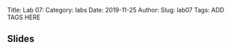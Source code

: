 Title: Lab 07:
Category: labs
Date: 2019-11-25
Author: 
Slug: lab07
Tags: ADD TAGS HERE


## Slides
<!-- - [PDF | Lecture 1: Description]({attach}presentation/Lecture1_Data.pdf) -->